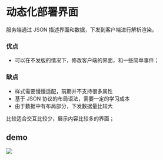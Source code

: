 # 动态化部署界面
服务端通过 JSON 描述界面和数据，下发到客户端进行解析渲染。

### 优点
* 可以在不发版的情况下，修改客户端的界面，和一些简单事件；

### 缺点
* 样式需要慢慢适配，前期并不支持很多属性
* 基于 JSON 协议的布局语法，需要一定的学习成本
* 由于数据中有布局部分，下发数据量比较大

比较适合交互比较少，展示内容比较多的界面；

## demo
![](https://raw.githubusercontent.com/ooftf/Material/master/img/blog/20211101155222.png)